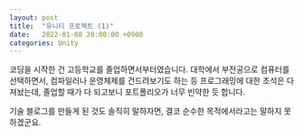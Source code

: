 ```yaml
---
layout: post
title:  "유니티 프로젝트 (1)"
date:   2022-01-08 20:00:00 +0900
categories: Unity
---
```


코딩을 시작한 건 고등학교를 졸업하면서부터였습니다. 대학에서 부전공으로 컴퓨터를 선택하면서, 컴파일러나 운영체제를 건드려보기도 하는 등 프로그래밍에 대한 초석은 다져놨는데, 졸업할 때가 다 되고보니 포트폴리오가 너무 빈약한 듯 합니다.

기술 블로그를 만들게 된 것도 솔직히 말하자면, 결코 순수한 목적에서라고는 말하지 못하겠군요.
